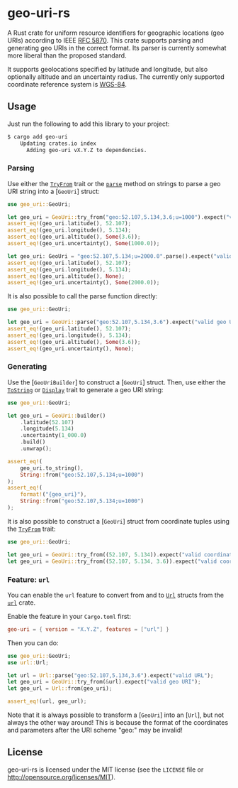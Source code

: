 # geo-uri-rs

A Rust crate for uniform resource identifiers for geographic locations (geo
URIs) according to IEEE [RFC 5870](https://www.rfc-editor.org/rfc/rfc5870).
This crate supports parsing and generating geo URIs in the correct format.
Its parser is currently somewhat more liberal than the proposed standard.

It supports geolocations specified by latitude and longitude, but also
optionally altitude and an uncertainty radius.
The currently only supported coordinate reference system is
[WGS-84](https://en.wikipedia.org/wiki/World_Geodetic_System#WGS84).

## Usage

Just run the following to add this library to your project:

```sh
$ cargo add geo-uri
    Updating crates.io index
      Adding geo-uri vX.Y.Z to dependencies.
```

### Parsing

Use either the [`TryFrom`](std::convert::TryFrom) trait or the
[`parse`](str::parse) method on strings to parse a geo URI string into a
[`GeoUri`] struct:

```rust
use geo_uri::GeoUri;

let geo_uri = GeoUri::try_from("geo:52.107,5.134,3.6;u=1000").expect("valid geo URI");
assert_eq!(geo_uri.latitude(), 52.107);
assert_eq!(geo_uri.longitude(), 5.134);
assert_eq!(geo_uri.altitude(), Some(3.6));
assert_eq!(geo_uri.uncertainty(), Some(1000.0));

let geo_uri: GeoUri = "geo:52.107,5.134;u=2000.0".parse().expect("valid geo URI");
assert_eq!(geo_uri.latitude(), 52.107);
assert_eq!(geo_uri.longitude(), 5.134);
assert_eq!(geo_uri.altitude(), None);
assert_eq!(geo_uri.uncertainty(), Some(2000.0));
```

It is also possible to call the parse function directly:

```rust
use geo_uri::GeoUri;

let geo_uri = GeoUri::parse("geo:52.107,5.134,3.6").expect("valid geo URI");
assert_eq!(geo_uri.latitude(), 52.107);
assert_eq!(geo_uri.longitude(), 5.134);
assert_eq!(geo_uri.altitude(), Some(3.6));
assert_eq!(geo_uri.uncertainty(), None);
```

### Generating

Use the [`GeoUriBuilder`] to construct a [`GeoUri`] struct.
Then, use either the [`ToString`](std::string::ToString) or
[`Display`](std::fmt::Display) trait to generate a geo URI string:

```rust
use geo_uri::GeoUri;

let geo_uri = GeoUri::builder()
    .latitude(52.107)
    .longitude(5.134)
    .uncertainty(1_000.0)
    .build()
    .unwrap();

assert_eq!(
    geo_uri.to_string(),
    String::from("geo:52.107,5.134;u=1000")
);
assert_eq!(
    format!("{geo_uri}"),
    String::from("geo:52.107,5.134;u=1000")
);
```

It is also possible to construct a [`GeoUri`] struct from coordinate tuples
using the [`TryFrom`](std::convert::TryFrom) trait:

```rust
use geo_uri::GeoUri;

let geo_uri = GeoUri::try_from((52.107, 5.134)).expect("valid coordinates");
let geo_uri = GeoUri::try_from((52.107, 5.134, 3.6)).expect("valid coordinates");
```

### Feature: `url`

You can enable the `url` feature to convert from and to
[`Url`](https://docs.rs/url/2/url/struct.Url.html) structs from the
[`url`](https://docs.rs/url/2/url) crate.

Enable the feature in your `Cargo.toml` first:

```toml
geo-uri = { version = "X.Y.Z", features = ["url"] }
```

Then you can do:

```rust
use geo_uri::GeoUri;
use url::Url;

let url = Url::parse("geo:52.107,5.134,3.6").expect("valid URL");
let geo_uri = GeoUri::try_from(&url).expect("valid geo URI");
let geo_url = Url::from(geo_uri);

assert_eq!(url, geo_url);
```

Note that it is always possible to transform a [`GeoUri`] into an [`Url`], but
not always the other way around! This is because the format of the coordinates
and parameters after the URI scheme "geo:" may be invalid!

## License

geo-uri-rs is licensed under the MIT license (see the `LICENSE` file or
<http://opensource.org/licenses/MIT>).
